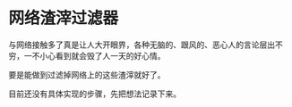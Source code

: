 # 网络渣滓过滤器

与网络接触多了真是让人大开眼界，各种无脑的、跟风的、恶心人的言论层出不穷，一不小心看到就会毁了人一天的好心情。

要是能做到过滤掉网络上的这些渣滓就好了。

目前还没有具体实现的步骤，先把想法记录下来。
